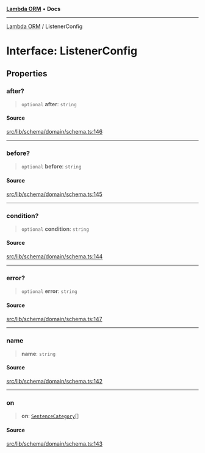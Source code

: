 [**Lambda ORM**](../README.md) • **Docs**

***

[Lambda ORM](../README.md) / ListenerConfig

# Interface: ListenerConfig

## Properties

### after?

> `optional` **after**: `string`

#### Source

[src/lib/schema/domain/schema.ts:146](https://github.com/lambda-orm/lambdaorm-base/blob/369fa6c47dfcaa18334efd22efe5cc76c83a011a/src/lib/schema/domain/schema.ts#L146)

***

### before?

> `optional` **before**: `string`

#### Source

[src/lib/schema/domain/schema.ts:145](https://github.com/lambda-orm/lambdaorm-base/blob/369fa6c47dfcaa18334efd22efe5cc76c83a011a/src/lib/schema/domain/schema.ts#L145)

***

### condition?

> `optional` **condition**: `string`

#### Source

[src/lib/schema/domain/schema.ts:144](https://github.com/lambda-orm/lambdaorm-base/blob/369fa6c47dfcaa18334efd22efe5cc76c83a011a/src/lib/schema/domain/schema.ts#L144)

***

### error?

> `optional` **error**: `string`

#### Source

[src/lib/schema/domain/schema.ts:147](https://github.com/lambda-orm/lambdaorm-base/blob/369fa6c47dfcaa18334efd22efe5cc76c83a011a/src/lib/schema/domain/schema.ts#L147)

***

### name

> **name**: `string`

#### Source

[src/lib/schema/domain/schema.ts:142](https://github.com/lambda-orm/lambdaorm-base/blob/369fa6c47dfcaa18334efd22efe5cc76c83a011a/src/lib/schema/domain/schema.ts#L142)

***

### on

> **on**: [`SentenceCategory`](../enumerations/SentenceCategory.md)[]

#### Source

[src/lib/schema/domain/schema.ts:143](https://github.com/lambda-orm/lambdaorm-base/blob/369fa6c47dfcaa18334efd22efe5cc76c83a011a/src/lib/schema/domain/schema.ts#L143)
